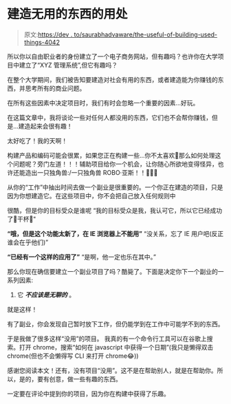 # 建造无用的东西的用处

> 原文:[https://dev . to/saurabhadvaware/the-useful-of-building-used-things-4042](https://dev.to/saurabhdaware/the-usefulness-of-building-useless-things-4042)

所以你以自由职业者的身份建立了一个电子商务网站，但有趣吗？也许你在大学项目中建立了“XYZ 管理系统”,但它有趣吗？

在整个大学期间，我们被告知要建造对社会有用的东西，或者建造能为你赚钱的东西，并思考所有的商业问题。

在所有这些因素中决定项目时，我们有时会忽略一个重要的因素...好玩。

在这篇文章中，我将谈论一些对任何人都没用的东西，它们也不会帮你赚钱，但是...建造起来会很有趣！

太好吃了！我的天啊！

构建产品和编码可能会很累，如果您正在构建一些...你不太喜欢🤷那么如何处理这个问题呢？旁门左道！！！辅助项目给你一个机会，让你随心所欲地变得怪异，也许还能造出一只独角兽:/一只独角兽 ROBO·亚斯！！🦄🦄🤖

从你的“工作”中抽出时间去做一个副业是很重要的。一个你正在建造的项目，只是因为你想建造它。在这些项目中，你不会把自己放入任何规则中

很酷，但是你的目标受众是谁呢
“我的目标受众是我，我认可它，所以它已经成功了🎉干杯🍻"

**“哦，但是这个功能太新了，在 IE 浏览器上不能用”**
“没关系，忘了 IE 用户吧(反正谁会在乎他们)”

**“已经有一个这样的应用了”**
“是啊，他一定也乐在其中。”

那么你现在确信要建立一个副业项目了吗？酷毙了。下面是决定你下一个副业的一系列因素:

1.  它 ***不应该是无聊的*** 。

就是这样！

有了副业，你会发现自己暂时放下工作，但仍能学到在工作中可能学不到的东西。

于是我做了很多这样“没用”的项目。
我真的有一个命令行工具可以在谷歌上搜索。打开 chrome，搜索“如何在 javascript 中获得一个日期”(我只是懒得双击 chrome(但也不会懒得写 CLI 来打开 chrome😂))

感谢您阅读本文！还有，没有项目“没用”。这不是在帮助别人，就是在帮助你。所以，是的，要有创意，做一些有趣的东西。

一定要在评论中提到你的项目，因为你在构建中获得了乐趣。